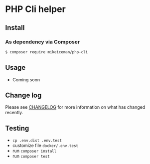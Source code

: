 # PHP Cli helper

## Install

### As dependency via Composer

``` bash
$ composer require mikeiceman/php-cli
```

## Usage
- Coming soon

## Change log

Please see [CHANGELOG](CHANGELOG.md) for more information on what has changed recently.

## Testing

- `cp .env.dist .env.test`
- customize file `docker/.env.test`
- run `composer install`
- run `composer test`
